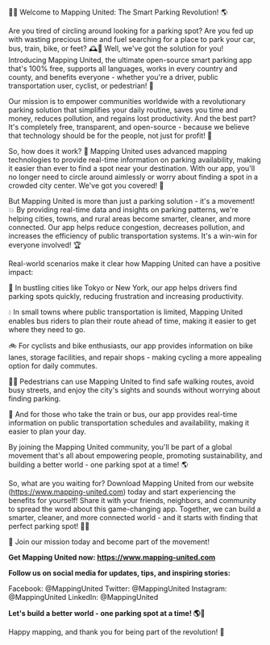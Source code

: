 🚗💡 Welcome to Mapping United: The Smart Parking Revolution! 🌎

Are you tired of circling around looking for a parking spot? Are you fed up with wasting precious time and fuel searching for a place to park your car, bus, train, bike, or feet? 🕰️💸 Well, we've got the solution for you! Introducing Mapping United, the ultimate open-source smart parking app that's 100% free, supports all languages, works in every country and county, and benefits everyone - whether you're a driver, public transportation user, cyclist, or pedestrian! 🌈

Our mission is to empower communities worldwide with a revolutionary parking solution that simplifies your daily routine, saves you time and money, reduces pollution, and regains lost productivity. And the best part? It's completely free, transparent, and open-source - because we believe that technology should be for the people, not just for profit! 💸

So, how does it work? 🤔 Mapping United uses advanced mapping technologies to provide real-time information on parking availability, making it easier than ever to find a spot near your destination. With our app, you'll no longer need to circle around aimlessly or worry about finding a spot in a crowded city center. We've got you covered! 📲

But Mapping United is more than just a parking solution - it's a movement! 💥 By providing real-time data and insights on parking patterns, we're helping cities, towns, and rural areas become smarter, cleaner, and more connected. Our app helps reduce congestion, decreases pollution, and increases the efficiency of public transportation systems. It's a win-win for everyone involved! 🏆

Real-world scenarios make it clear how Mapping United can have a positive impact:

🚗 In bustling cities like Tokyo or New York, our app helps drivers find parking spots quickly, reducing frustration and increasing productivity.

💧 In small towns where public transportation is limited, Mapping United enables bus riders to plan their route ahead of time, making it easier to get where they need to go.

🚲 For cyclists and bike enthusiasts, our app provides information on bike lanes, storage facilities, and repair shops - making cycling a more appealing option for daily commutes.

🏃‍♀️ Pedestrians can use Mapping United to find safe walking routes, avoid busy streets, and enjoy the city's sights and sounds without worrying about finding parking.

💪 And for those who take the train or bus, our app provides real-time information on public transportation schedules and availability, making it easier to plan your day.

By joining the Mapping United community, you'll be part of a global movement that's all about empowering people, promoting sustainability, and building a better world - one parking spot at a time! 🌎

So, what are you waiting for? Download Mapping United from our website (https://www.mapping-united.com) today and start experiencing the benefits for yourself! Share it with your friends, neighbors, and community to spread the word about this game-changing app. Together, we can build a smarter, cleaner, and more connected world - and it starts with finding that perfect parking spot! 🚗💥

🌟 Join our mission today and become part of the movement!

**Get Mapping United now: https://www.mapping-united.com**

**Follow us on social media for updates, tips, and inspiring stories:**

Facebook: @MappingUnited
Twitter: @MappingUnited
Instagram: @MappingUnited
LinkedIn: @MappingUnited

**Let's build a better world - one parking spot at a time! 🌎💪**

Happy mapping, and thank you for being part of the revolution! 🚀